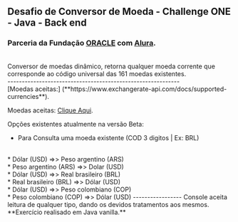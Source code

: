 ## Desafio de Conversor de Moeda - Challenge ONE - Java - Back end
### Parceria da Fundação [ORACLE](https://www.oracle.com/br/social-impact/education/oef/) com [Alura](https://www.alura.com.br/).
<br>
Conversor de moedas dinâmico, retorna qualquer moeda corrente que corresponde ao código universal 
das 161 moedas existentes.
<br>
------------------------------------------------------------
<br>
[Moedas aceitas:] (**https://www.exchangerate-api.com/docs/supported-currencies**).

Moedas aceitas: [Clique Aqui](https://www.exchangerate-api.com/docs/supported-currencies).


Opções existentes atualmente na versão Beta:
<br>
* Para Consulta uma moeda existente (COD 3 digitos | Ex: BRL)
<br>
* Dólar (USD) =>> Peso argentino (ARS)
<br>
* Peso argentino (ARS) =>> Dolar (USD)
<br>
* Dólar (USD) =>> Real brasileiro (BRL)
<br>
* Real brasileiro (BRL) =>> Dólar (USD)
<br>
* Dólar (USD) =>> Peso colombiano (COP)
<br>
* Peso colombiano (COP) =>> Dólar (USD)
-----------------
Console aceita leitura de qualquer tipo, dando os devidos tratamentos aos mesmos.
<br>
**Exercício realisado em Java vanilla.**